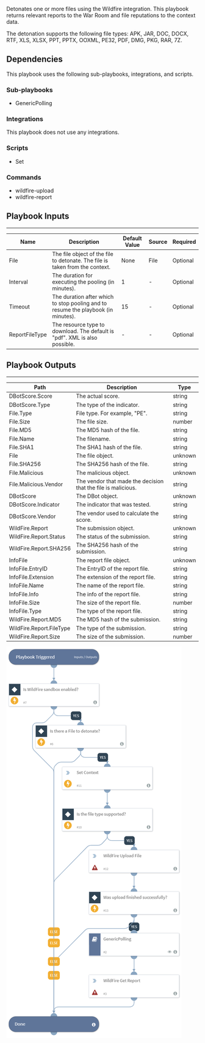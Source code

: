 Detonates one or more files using the Wildfire integration. This playbook
returns relevant reports to the War Room and file reputations to the context data.

The detonation supports the following file types: APK, JAR, DOC, DOCX, RTF, XLS, XLSX, PPT, PPTX, OOXML, PE32, PDF, DMG, PKG, RAR, 7Z.

## Dependencies
This playbook uses the following sub-playbooks, integrations, and scripts.

### Sub-playbooks
* GenericPolling

### Integrations
This playbook does not use any integrations.

### Scripts
* Set

### Commands
* wildfire-upload
* wildfire-report

## Playbook Inputs
---

| **Name** | **Description** | **Default Value** | **Source** | **Required** |
| --- | --- | --- | --- | --- |
| File | The file object of the file to detonate. The file is taken from the context. | None | File | Optional |
| Interval | The duration for executing the pooling (in minutes). | 1 | - | Optional |
| Timeout | The duration after which to stop pooling and to resume the playbook (in minutes). | 15 | - | Optional |
| ReportFileType | The resource type to download. The default is "pdf". XML is also possible. | - | - | Optional |

## Playbook Outputs
---

| **Path** | **Description** | **Type** |
| --- | --- | --- |
| DBotScore.Score | The actual score. | string |
| DBotScore.Type | The type of the indicator. | string |
| File.Type | File type. For example, "PE". | string |
| File.Size | The file size. | number |
| File.MD5 | The MD5 hash of the file. | string |
| File.Name | The filename. | string |
| File.SHA1 | The SHA1 hash of the file. | string |
| File | The file object. | unknown |
| File.SHA256 | The SHA256 hash of the file. | string |
| File.Malicious | The malicious object. | unknown |
| File.Malicious.Vendor | The vendor that made the decision that the file is malicious. | string |
| DBotScore | The DBot object. | unknown |
| DBotScore.Indicator | The indicator that was tested. | string |
| DBotScore.Vendor | The vendor used to calculate the score. | string |
| WildFire.Report | The submission object. | unknown |
| WildFire.Report.Status | The status of the submission. | string |
| WildFire.Report.SHA256 | The SHA256 hash of the submission. | string |
| InfoFile | The report file object. | unknown |
| InfoFile.EntryID | The EntryID of the report file. | string |
| InfoFile.Extension | The extension of the report file. | string |
| InfoFile.Name | The name of the report file. | string |
| InfoFile.Info | The info of the report file. | string |
| InfoFile.Size | The size of the report file. | number |
| InfoFile.Type | The type of the report file. | string |
| WildFire.Report.MD5 | The MD5 hash of the submission. | string |
| WildFire.Report.FileType | The type of the submission. | string |
| WildFire.Report.Size | The size of the submission. | number |

![Detonate_File_WildFire](https://github.com/demisto/content/blob/1bdd5229392bd86f0cc58265a24df23ee3f7e662/docs/images/playbooks/WildFire_Detonate_file.png)
